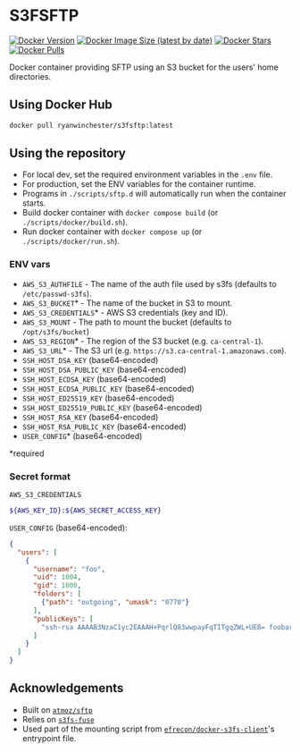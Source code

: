 # S3FSFTP

[![Docker Version](https://img.shields.io/docker/v/ryanwinchester/s3fsftp?arch=amd64&sort=date)](https://hub.docker.com/r/ryanwinchester/s3fsftp/tags)
 [![Docker Image Size (latest by date)](https://img.shields.io/docker/image-size/ryanwinchester/s3fsftp)](https://hub.docker.com/r/ryanwinchester/s3fsftp/tags)
 [![Docker Stars](https://img.shields.io/docker/stars/ryanwinchester/s3fsftp)](https://hub.docker.com/r/ryanwinchester/s3fsftp/tags)
 [![Docker Pulls](https://img.shields.io/docker/pulls/ryanwinchester/s3fsftp.svg)](https://hub.docker.com/r/ryanwinchester/s3fsftp/tags)

Docker container providing SFTP using an S3 bucket for the users' home directories.

## Using Docker Hub

```sh
docker pull ryanwinchester/s3fsftp:latest
```

## Using the repository

 - For local dev, set the required environment variables in the `.env` file.
 - For production, set the ENV variables for the container runtime.
 - Programs in `./scripts/sftp.d` will automatically run when the container starts.
 - Build docker container with `docker compose build` (or `./scripts/docker/build.sh`).
 - Run docker container with `docker compose up` (or `./scripts/docker/run.sh`).

### ENV vars

 - `AWS_S3_AUTHFILE` - The name of the auth file used by s3fs (defaults to `/etc/passwd-s3fs`).
 - `AWS_S3_BUCKET`* - The name of the bucket in S3 to mount.
 - `AWS_S3_CREDENTIALS`* - AWS S3 credentials (key and ID).
 - `AWS_S3_MOUNT` - The path to mount the bucket (defaults to `/opt/s3fs/bucket`)
 - `AWS_S3_REGION`* - The region of the S3 bucket (e.g. `ca-central-1`).
 - `AWS_S3_URL`* - The S3 url (e.g. `https://s3.ca-central-1.amazonaws.com`).
 - `SSH_HOST_DSA_KEY` (base64-encoded)
 - `SSH_HOST_DSA_PUBLIC_KEY` (base64-encoded)
 - `SSH_HOST_ECDSA_KEY` (base64-encoded)
 - `SSH_HOST_ECDSA_PUBLIC_KEY` (base64-encoded)
 - `SSH_HOST_ED25519_KEY` (base64-encoded)
 - `SSH_HOST_ED25519_PUBLIC_KEY` (base64-encoded)
 - `SSH_HOST_RSA_KEY` (base64-encoded)
 - `SSH_HOST_RSA_PUBLIC_KEY` (base64-encoded)
 - `USER_CONFIG`* (base64-encoded)

*required

### Secret format

`AWS_S3_CREDENTIALS`
```bash
${AWS_KEY_ID}:${AWS_SECRET_ACCESS_KEY}
```

`USER_CONFIG` (base64-encoded):
```json
{
  "users": [
    {
      "username": "foo",
      "uid": 1004,
      "gid": 1000,
      "folders": [
        {"path": "outgoing", "umask": "0770"}
      ],
      "publicKeys": [
        "ssh-rsa AAAAB3NzaC1yc2EAAAH+PqrlQ83wwpayFqTITgqZWL+UE8= foobar@example.com"
      ]
    }
  ]
}
```

## Acknowledgements

- Built on [`atmoz/sftp`](https://github.com/atmoz/sftp)
- Relies on [`s3fs-fuse`](https://github.com/s3fs-fuse/s3fs-fuse)
- Used part of the mounting script from [`efrecon/docker-s3fs-client`](https://github.com/efrecon/docker-s3fs-client/blob/master/docker-entrypoint.sh)'s entrypoint file.
